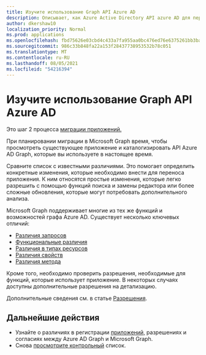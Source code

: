 ```yaml
---
title: Изучите использование Graph API Azure AD
description: Описывает, как Azure Active Directory API azure AD для переноса приложения в API Microsoft Graph.
author: dkershaw10
localization_priority: Normal
ms.prod: applications
ms.openlocfilehash: fbd75626e03cbd4c433a7fa955aa0bc476ed76e6375261bb3bad9d32409302c7
ms.sourcegitcommit: 986c33b848fa22a153f28437738953532b78c051
ms.translationtype: MT
ms.contentlocale: ru-RU
ms.lasthandoff: 08/05/2021
ms.locfileid: "54216394"
---
```

# <a name="examine-azure-ad-graph-apis-app-usage"></a>Изучите использование Graph API Azure AD

Это шаг 2 процесса [миграции приложений.](migrate-azure-ad-graph-planning-checklist.md)

При планировании миграции в Microsoft Graph время, чтобы просмотреть существующее приложение и каталогизировать API Azure AD Graph, которые вы используете в настоящее время.

Сравните список с известными различиями.  Это помогает определить конкретные изменения, которые необходимо внести для переноса приложения.  К ним относятся простые изменения, которые легко разрешить с помощью функций поиска и замены редактора или более сложные обновления, которые могут потребовать дополнительного анализа.

Microsoft Graph поддерживает многие из тех же функций и возможностей графа Azure AD.  Существует несколько ключевых отличий:

- [Различия запросов](migrate-azure-ad-graph-request-differences.md)
- [Функциональные различия](migrate-azure-ad-graph-feature-differences.md)
- [Различия в типах ресурсов](migrate-azure-ad-graph-resource-differences.md)
- [Различия свойств](migrate-azure-ad-graph-property-differences.md)
- [Различия метода](migrate-azure-ad-graph-method-differences.md)

Кроме того, необходимо проверить разрешения, необходимые для функций, которые использует приложение.  В некоторых случаях доступны дополнительные разрешения на детализацию.

Дополнительные сведения см. в статье [Разрешения](permissions-reference.md).

## <a name="next-steps"></a>Дальнейшие действия

- Узнайте о различиях в регистрации [приложений,](migrate-azure-ad-graph-app-registration.md) разрешениях и согласиях между Azure AD Graph и Microsoft Graph.
- Снова [просмотрите контрольный](migrate-azure-ad-graph-planning-checklist.md) список.

